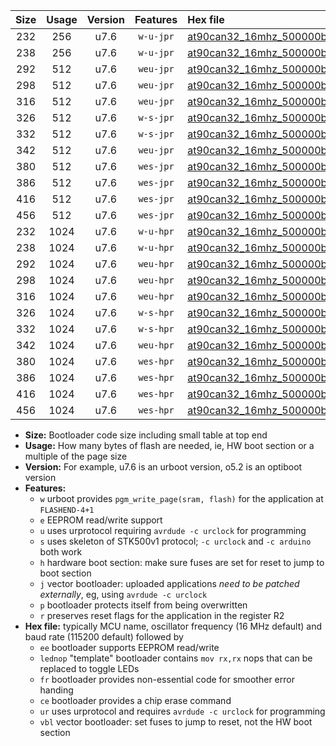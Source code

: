 |Size|Usage|Version|Features|Hex file|
|:-:|:-:|:-:|:-:|:--|
|232|256|u7.6|`w-u-jpr`|[at90can32_16mhz_500000bps_ur_vbl.hex](https://raw.githubusercontent.com/stefanrueger/urboot/main/bootloaders/at90can32/fcpu_16mhz/500000_bps/at90can32_16mhz_500000bps_ur_vbl.hex)|
|238|256|u7.6|`w-u-jpr`|[at90can32_16mhz_500000bps_lednop_ur_vbl.hex](https://raw.githubusercontent.com/stefanrueger/urboot/main/bootloaders/at90can32/fcpu_16mhz/500000_bps/at90can32_16mhz_500000bps_lednop_ur_vbl.hex)|
|292|512|u7.6|`weu-jpr`|[at90can32_16mhz_500000bps_ee_ur_vbl.hex](https://raw.githubusercontent.com/stefanrueger/urboot/main/bootloaders/at90can32/fcpu_16mhz/500000_bps/at90can32_16mhz_500000bps_ee_ur_vbl.hex)|
|298|512|u7.6|`weu-jpr`|[at90can32_16mhz_500000bps_ee_lednop_ur_vbl.hex](https://raw.githubusercontent.com/stefanrueger/urboot/main/bootloaders/at90can32/fcpu_16mhz/500000_bps/at90can32_16mhz_500000bps_ee_lednop_ur_vbl.hex)|
|316|512|u7.6|`weu-jpr`|[at90can32_16mhz_500000bps_ee_lednop_fr_ur_vbl.hex](https://raw.githubusercontent.com/stefanrueger/urboot/main/bootloaders/at90can32/fcpu_16mhz/500000_bps/at90can32_16mhz_500000bps_ee_lednop_fr_ur_vbl.hex)|
|326|512|u7.6|`w-s-jpr`|[at90can32_16mhz_500000bps_vbl.hex](https://raw.githubusercontent.com/stefanrueger/urboot/main/bootloaders/at90can32/fcpu_16mhz/500000_bps/at90can32_16mhz_500000bps_vbl.hex)|
|332|512|u7.6|`w-s-jpr`|[at90can32_16mhz_500000bps_lednop_vbl.hex](https://raw.githubusercontent.com/stefanrueger/urboot/main/bootloaders/at90can32/fcpu_16mhz/500000_bps/at90can32_16mhz_500000bps_lednop_vbl.hex)|
|342|512|u7.6|`weu-jpr`|[at90can32_16mhz_500000bps_ee_lednop_fr_ce_ur_vbl.hex](https://raw.githubusercontent.com/stefanrueger/urboot/main/bootloaders/at90can32/fcpu_16mhz/500000_bps/at90can32_16mhz_500000bps_ee_lednop_fr_ce_ur_vbl.hex)|
|380|512|u7.6|`wes-jpr`|[at90can32_16mhz_500000bps_ee_vbl.hex](https://raw.githubusercontent.com/stefanrueger/urboot/main/bootloaders/at90can32/fcpu_16mhz/500000_bps/at90can32_16mhz_500000bps_ee_vbl.hex)|
|386|512|u7.6|`wes-jpr`|[at90can32_16mhz_500000bps_ee_lednop_vbl.hex](https://raw.githubusercontent.com/stefanrueger/urboot/main/bootloaders/at90can32/fcpu_16mhz/500000_bps/at90can32_16mhz_500000bps_ee_lednop_vbl.hex)|
|416|512|u7.6|`wes-jpr`|[at90can32_16mhz_500000bps_ee_lednop_fr_vbl.hex](https://raw.githubusercontent.com/stefanrueger/urboot/main/bootloaders/at90can32/fcpu_16mhz/500000_bps/at90can32_16mhz_500000bps_ee_lednop_fr_vbl.hex)|
|456|512|u7.6|`wes-jpr`|[at90can32_16mhz_500000bps_ee_lednop_fr_ce_vbl.hex](https://raw.githubusercontent.com/stefanrueger/urboot/main/bootloaders/at90can32/fcpu_16mhz/500000_bps/at90can32_16mhz_500000bps_ee_lednop_fr_ce_vbl.hex)|
|232|1024|u7.6|`w-u-hpr`|[at90can32_16mhz_500000bps_ur.hex](https://raw.githubusercontent.com/stefanrueger/urboot/main/bootloaders/at90can32/fcpu_16mhz/500000_bps/at90can32_16mhz_500000bps_ur.hex)|
|238|1024|u7.6|`w-u-hpr`|[at90can32_16mhz_500000bps_lednop_ur.hex](https://raw.githubusercontent.com/stefanrueger/urboot/main/bootloaders/at90can32/fcpu_16mhz/500000_bps/at90can32_16mhz_500000bps_lednop_ur.hex)|
|292|1024|u7.6|`weu-hpr`|[at90can32_16mhz_500000bps_ee_ur.hex](https://raw.githubusercontent.com/stefanrueger/urboot/main/bootloaders/at90can32/fcpu_16mhz/500000_bps/at90can32_16mhz_500000bps_ee_ur.hex)|
|298|1024|u7.6|`weu-hpr`|[at90can32_16mhz_500000bps_ee_lednop_ur.hex](https://raw.githubusercontent.com/stefanrueger/urboot/main/bootloaders/at90can32/fcpu_16mhz/500000_bps/at90can32_16mhz_500000bps_ee_lednop_ur.hex)|
|316|1024|u7.6|`weu-hpr`|[at90can32_16mhz_500000bps_ee_lednop_fr_ur.hex](https://raw.githubusercontent.com/stefanrueger/urboot/main/bootloaders/at90can32/fcpu_16mhz/500000_bps/at90can32_16mhz_500000bps_ee_lednop_fr_ur.hex)|
|326|1024|u7.6|`w-s-hpr`|[at90can32_16mhz_500000bps.hex](https://raw.githubusercontent.com/stefanrueger/urboot/main/bootloaders/at90can32/fcpu_16mhz/500000_bps/at90can32_16mhz_500000bps.hex)|
|332|1024|u7.6|`w-s-hpr`|[at90can32_16mhz_500000bps_lednop.hex](https://raw.githubusercontent.com/stefanrueger/urboot/main/bootloaders/at90can32/fcpu_16mhz/500000_bps/at90can32_16mhz_500000bps_lednop.hex)|
|342|1024|u7.6|`weu-hpr`|[at90can32_16mhz_500000bps_ee_lednop_fr_ce_ur.hex](https://raw.githubusercontent.com/stefanrueger/urboot/main/bootloaders/at90can32/fcpu_16mhz/500000_bps/at90can32_16mhz_500000bps_ee_lednop_fr_ce_ur.hex)|
|380|1024|u7.6|`wes-hpr`|[at90can32_16mhz_500000bps_ee.hex](https://raw.githubusercontent.com/stefanrueger/urboot/main/bootloaders/at90can32/fcpu_16mhz/500000_bps/at90can32_16mhz_500000bps_ee.hex)|
|386|1024|u7.6|`wes-hpr`|[at90can32_16mhz_500000bps_ee_lednop.hex](https://raw.githubusercontent.com/stefanrueger/urboot/main/bootloaders/at90can32/fcpu_16mhz/500000_bps/at90can32_16mhz_500000bps_ee_lednop.hex)|
|416|1024|u7.6|`wes-hpr`|[at90can32_16mhz_500000bps_ee_lednop_fr.hex](https://raw.githubusercontent.com/stefanrueger/urboot/main/bootloaders/at90can32/fcpu_16mhz/500000_bps/at90can32_16mhz_500000bps_ee_lednop_fr.hex)|
|456|1024|u7.6|`wes-hpr`|[at90can32_16mhz_500000bps_ee_lednop_fr_ce.hex](https://raw.githubusercontent.com/stefanrueger/urboot/main/bootloaders/at90can32/fcpu_16mhz/500000_bps/at90can32_16mhz_500000bps_ee_lednop_fr_ce.hex)|

- **Size:** Bootloader code size including small table at top end
- **Usage:** How many bytes of flash are needed, ie, HW boot section or a multiple of the page size
- **Version:** For example, u7.6 is an urboot version, o5.2 is an optiboot version
- **Features:**
  + `w` urboot provides `pgm_write_page(sram, flash)` for the application at `FLASHEND-4+1`
  + `e` EEPROM read/write support
  + `u` uses urprotocol requiring `avrdude -c urclock` for programming
  + `s` uses skeleton of STK500v1 protocol; `-c urclock` and `-c arduino` both work
  + `h` hardware boot section: make sure fuses are set for reset to jump to boot section
  + `j` vector bootloader: uploaded applications *need to be patched externally*, eg, using `avrdude -c urclock`
  + `p` bootloader protects itself from being overwritten
  + `r` preserves reset flags for the application in the register R2
- **Hex file:** typically MCU name, oscillator frequency (16 MHz default) and baud rate (115200 default) followed by
  + `ee` bootloader supports EEPROM read/write
  + `lednop` "template" bootloader contains `mov rx,rx` nops that can be replaced to toggle LEDs
  + `fr` bootloader provides non-essential code for smoother error handing
  + `ce` bootloader provides a chip erase command
  + `ur` uses urprotocol and requires `avrdude -c urclock` for programming
  + `vbl` vector bootloader: set fuses to jump to reset, not the HW boot section
